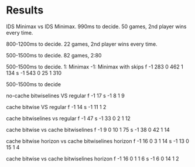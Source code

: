 # Results


IDS Minimax vs IDS Minimax.
990ms to decide.
50 games, 2nd player wins every time.

800-1200ms to decide.
22 games, 2nd player wins every time.

500-1500ms to decide.
82 games, 2:80



500-1500ms to decide.
1: Minimax
-1: Minimax with skips
f  -1    283
    0    462
    1    134
s  -1    543
    0     25
    1    310







500-1500ms to decide

no-cache bitwiselines VS regular
f  -1    17
s  -1     8
    1     9


cache bitwise VS regular
f  -1    14
s  -1    11
    1     2

cache bitwiselines vs regular
f  -1    47
s  -1    33
    0     2
    1    12

cache bitwise vs cache bitwiselines
f  -1     9
    0    10
    1    75
s  -1    38
    0    42
    1    14



cache bitwise horizon vs cache bitwiselines horizon
f  -1    16
    0     3
    1    14
s  -1    13
    0    15
    1     4


cache bitwise vs cache bitwiselines horizon
f  -1    16
    0     1
    1     6
s  -1     6
    0    14
    1     2



